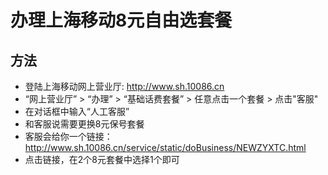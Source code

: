 # 办理上海移动8元自由选套餐

## 方法
* 登陆上海移动网上营业厅: <http://www.sh.10086.cn>
* “网上营业厅” > “办理” > “基础话费套餐” > 任意点击一个套餐 > 点击"客服"
* 在对话框中输入“人工客服”
* 和客服说需要更换8元保号套餐
* 客服会给你一个链接：<http://www.sh.10086.cn/service/static/doBusiness/NEWZYXTC.html>
* 点击链接，在2个8元套餐中选择1个即可
 
